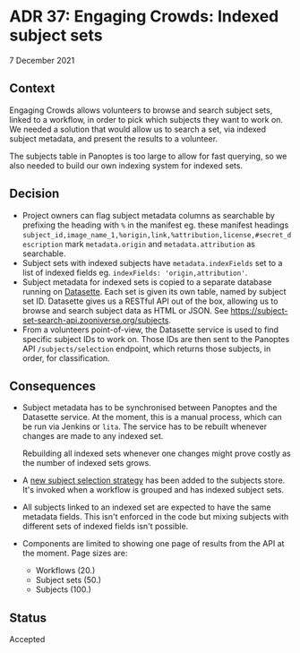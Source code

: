 # ADR 37: Engaging Crowds: Indexed subject sets

7 December 2021

## Context

Engaging Crowds allows volunteers to browse and search subject sets, linked to a workflow, in order to pick which subjects they want to work on. We needed a solution that would allow us to search a set, via indexed subject metadata, and present the results to a volunteer.

The subjects table in Panoptes is too large to allow for fast querying, so we also needed to build our own indexing system for indexed sets.

## Decision

- Project owners can flag subject metadata columns as searchable by prefixing the heading with `%` in the manifest eg. these manifest headings `subject_id,image_name_1,%origin,link,%attribution,license,#secret_description` mark `metadata.origin` and `metadata.attribution` as searchable.
- Subject sets with indexed subjects have `metadata.indexFields` set to a list of indexed fields eg. `indexFields: 'origin,attribution'`.
- Subject metadata for indexed sets is copied to a separate database running on [Datasette](https://datasette.io). Each set is given its own table, named by subject set ID. Datasette gives us a RESTful API out of the box, allowing us to browse and search subject data as HTML or JSON. See https://subject-set-search-api.zooniverse.org/subjects.
- From a volunteers point-of-view, the Datasette service is used to find specific subject IDs to work on. Those IDs are then sent to the Panoptes API `/subjects/selection` endpoint, which returns those subjects, in order, for classification.

## Consequences

- Subject metadata has to be synchronised between Panoptes and the Datasette service. At the moment, this is a manual process, which can be run via Jenkins or `lita`. The service has to be rebuilt whenever changes are made to any indexed set.

  Rebuilding all indexed sets whenever one changes might prove costly as the number of indexed sets grows.

- A [new subject selection strategy](https://github.com/zooniverse/front-end-monorepo/blob/80de98c88966c0d6764d8d9ae4a4f0dcca7f4354/packages/lib-classifier/src/store/SubjectStore/helpers/subjectSelectionStrategy/subjectSelectionStrategy.js#L36-L52) has been added to the subjects store. It's invoked when a workflow is grouped and has indexed subject sets.

- All subjects linked to an indexed set are expected to have the same metadata fields. This isn't enforced in the code but mixing subjects with different sets of indexed fields isn't possible.

- Components are limited to showing one page of results from the API at the moment. Page sizes are:
  - Workflows (20.)
  - Subject sets (50.)
  - Subjects (100.)

## Status

Accepted
